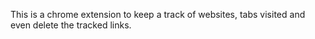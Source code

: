 This is a chrome extension to keep a track of websites, tabs visited and even delete the tracked links.